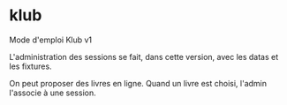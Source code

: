 klub
====
Mode d'emploi Klub v1

L'administration des sessions se fait, dans cette version, avec les datas et les fixtures.

On peut proposer des livres en ligne. Quand un livre est choisi, l'admin l'associe à une session.
